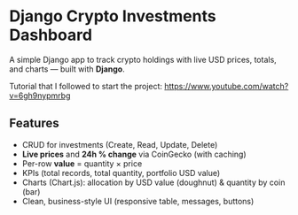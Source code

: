 
# Django Crypto Investments Dashboard
A simple Django app to track crypto holdings with live USD prices, totals, and charts — built with **Django**.

Tutorial that I followed to start the project: https://www.youtube.com/watch?v=6gh9nypmrbg

##  Features
- CRUD for investments (Create, Read, Update, Delete)
- **Live prices** and **24h % change** via CoinGecko (with caching)
- Per-row **value** = quantity × price
- KPIs (total records, total quantity, portfolio USD value)
- Charts (Chart.js): allocation by USD value (doughnut) & quantity by coin (bar)
- Clean, business-style UI (responsive table, messages, buttons)
